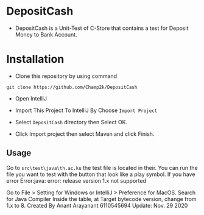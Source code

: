 # DepositCash
* DepositCash is a Unit-Test of C-Store that contains a test for Deposit Money to Bank Account.

# Installation
* Clone this repository by using command

``` 
git clone https://github.com/Champ2k/DepositCash
```

* Open IntelliJ

* Import This Project To IntelliJ By Choose 
``` Import Project ```

* Select ```DepositCash``` directory then Select OK.

* Click Import project then select Maven and click Finish.

## Usage

Go to ```src\test\java\th.ac.ku``` the test file is located in their.
You can run the file you want to test with the button that look like a play symbol.
If you have error Error:java: error: release version 1.x not supported

Go to File > Setting for Windows or IntelliJ > Preference for MacOS.
Search for Java Compiler
Inside the table, at Target bytecode version, change from 1.x to 8.
Created By
Anant Arayanant 6110545694
Update: Nov. 29 2020